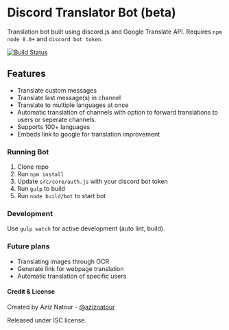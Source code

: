 # Discord Translator Bot (beta)
Translation bot built using discord.js and Google Translate API. Requires `npm` `node 8.0+` and `discord bot token`.

[![Build Status](https://ci.0x09.de/job/aziz.TranslatorBot/badge/icon)](https://ci.0x09.de/job/aziz.TranslatorBot)

## Features
* Translate custom messages
* Translate last message(s) in channel
* Translate to multiple languages at once
* Automatic translation of channels with option to forward translations to users or seperate channels.
* Supports 100+ languages
* Embeds link to google for translation improvement

### Running Bot
1. Clone repo
2. Run `npm install`
3. Update `src/core/auth.js` with your discord bot token
3. Run `gulp` to build
4. Run `node build/bot` to start bot

### Development
Use `gulp watch` for active development (auto lint, build).

### Future plans
* Translating images through OCR
* Generate link for webpage translation
* Automatic translation of specific users

#### Credit & License

Created by Aziz Natour - [@aziznatour](http://www.twitter.com/aziznatour)

Released under ISC license.
